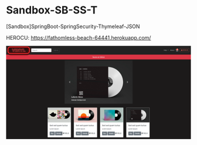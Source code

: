 # Sandbox-SB-SS-T
[Sandbox]SpringBoot-SpringSecurity-Thymeleaf-JSON

HEROCU: https://fathomless-beach-64441.herokuapp.com/

![img.png](https://github.com/IrwinJuice/Sandbox-SB-SS-T/blob/master/img.png)
